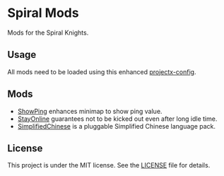 # Spiral Mods

Mods for the Spiral Knights.

## Usage

All mods need to be loaded using this enhanced [projectx-config](https://github.com/spiralstudio/projectx-config).

## Mods

- [ShowPing](showping/README.md) enhances minimap to show ping value.
- [StayOnline](stayonline/README.md) guarantees not to be kicked out even after long idle time.
- [SimplifiedChinese](simplifiedchinese/README.md) is a pluggable Simplified Chinese language pack.

## License

This project is under the MIT license. See the [LICENSE](LICENSE) file for details.